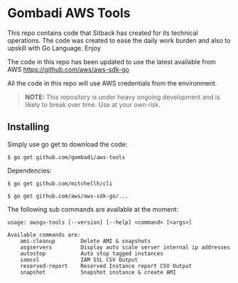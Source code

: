 # Gombadi AWS Tools

This repo contains code that Sitback has created for its technical operations.
The code was created to ease the daily work burden and also to upskill
with Go Language. Enjoy

The code in this repo has been updated to use the latest available from AWS
https://github.com/aws/aws-sdk-go

All the code in this repo will use AWS credentials from the environment.

> **NOTE:** This repository is under heavy ongoing development and
is likely to break over time. Use at your own risk.


## Installing

Simply use go get to download the code:

    $ go get github.com/gombadi/aws-tools

Dependencies:

    $ go get github.com/mitchellh/cli

    $ go get github.com/aws/aws-sdk-go/...



The following sub commands are available at the moment:

```
usage: awsgo-tools [--version] [--help] <command> [<args>]

Available commands are:
    ami-cleanup        Delete AMI & snapshots
    asgservers         Display auto scale server internal ip addresses
    autostop           Auto stop tagged instances
    iamssl             IAM SSL CSV Output
    reserved-report    Reserved Instance report CSV Output
    snapshot           Snapshot instance & create AMI


```
